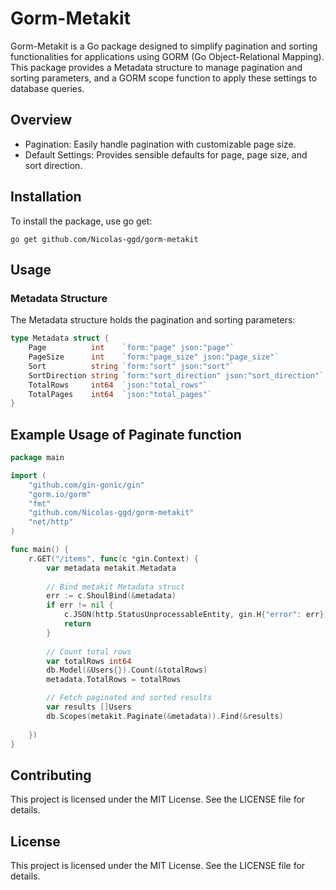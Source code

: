 # Gorm-Metakit
Gorm-Metakit is a Go package designed to simplify pagination and sorting functionalities for applications using GORM (Go Object-Relational Mapping). This package provides a Metadata structure to manage pagination and sorting parameters, and a GORM scope function to apply these settings to database queries.

## Overview
- Pagination: Easily handle pagination with customizable page size.
- Default Settings: Provides sensible defaults for page, page size, and sort direction.

## Installation
To install the package, use go get:
```shell
go get github.com/Nicolas-ggd/gorm-metakit
```

## Usage
### Metadata Structure
The Metadata structure holds the pagination and sorting parameters:

```go
type Metadata struct {
    Page          int    `form:"page" json:"page"`
    PageSize      int    `form:"page_size" json:"page_size"`
    Sort          string `form:"sort" json:"sort"`
    SortDirection string `form:"sort_direction" json:"sort_direction"`
    TotalRows     int64  `json:"total_rows"`
    TotalPages    int64  `json:"total_pages"`
}
```
## Example Usage of Paginate function

```go
package main

import (
	"github.com/gin-gonic/gin"
	"gorm.io/gorm"
	"fmt"
	"github.com/Nicolas-ggd/gorm-metakit"
	"net/http"
)

func main() {
	r.GET("/items", func(c *gin.Context) {
		var metadata metakit.Metadata
		
		// Bind metakit Metadata struct 
		err := c.ShoulBind(&metadata)
		if err != nil {
			c.JSON(http.StatusUnprocessableEntity, gin.H{"error": err})
			return
		}
		
		// Count total rows
		var totalRows int64
		db.Model(&Users{}).Count(&totalRows)
		metadata.TotalRows = totalRows

		// Fetch paginated and sorted results
		var results []Users
		db.Scopes(metakit.Paginate(&metadata)).Find(&results)
		
	})
}

```

## Contributing
This project is licensed under the MIT License. See the LICENSE file for details.

## License
This project is licensed under the MIT License. See the LICENSE file for details.
